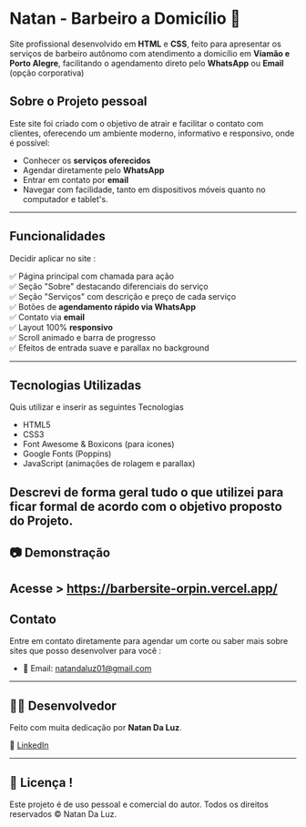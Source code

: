 # Natan - Barbeiro a Domicílio 💈

Site profissional desenvolvido em **HTML** e **CSS**, feito para apresentar os serviços de barbeiro autônomo com atendimento a domicílio em **Viamão e Porto Alegre**, facilitando o agendamento direto pelo **WhatsApp** ou **Email** (opção corporativa)

## Sobre o Projeto pessoal

Este site foi criado com o objetivo de atrair e facilitar o contato com clientes, oferecendo um ambiente moderno, informativo e responsivo, onde é possível:

- Conhecer os **serviços oferecidos**
- Agendar diretamente pelo **WhatsApp**
- Entrar em contato por **email**
- Navegar com facilidade, tanto em dispositivos móveis quanto no computador e tablet's. 

---

## Funcionalidades
Decidir aplicar no site :

✅ Página principal com chamada para ação  
✅ Seção "Sobre" destacando diferenciais do serviço  
✅ Seção "Serviços" com descrição e preço de cada serviço  
✅ Botões de **agendamento rápido via WhatsApp**  
✅ Contato via **email**  
✅ Layout 100% **responsivo**  
✅ Scroll animado e barra de progresso  
✅ Efeitos de entrada suave e parallax no background

---

## Tecnologias Utilizadas
Quis utilizar e inserir as seguintes Tecnologias

- HTML5
- CSS3
- Font Awesome & Boxicons (para ícones)
- Google Fonts (Poppins)
- JavaScript (animações de rolagem e parallax)

Descrevi de forma geral tudo o que utilizei para ficar formal de acordo com o objetivo proposto do Projeto.
---

## 📷 Demonstração

Acesse > https://barbersite-orpin.vercel.app/ 
---

## Contato

Entre em contato diretamente para agendar um corte ou saber mais sobre sites que posso desenvolver para você :


- 📧 Email: [natandaluz01@gmail.com](mailto:natandaluz01@gmail.com)

---

## 👨‍💻 Desenvolvedor

Feito com muita dedicação por **Natan Da Luz**.
 
🔗 [LinkedIn](https://www.linkedin.com/in/natan-da-luz-3156582a2/)  

---

## 📝 Licença !

Este projeto é de uso pessoal e comercial do autor. Todos os direitos reservados © Natan Da Luz.
